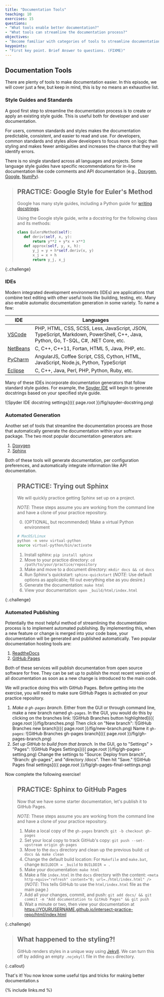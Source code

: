 ```yaml
---
title: "Documentation Tools"
teaching: 10
exercises: 15
questions:
- "What tools enable better documentation?"
- "What tools can streamline the documentation process?"
objectives:
- "Become familiar with categories of tools to streamline documentation processes."
keypoints:
- "First key point. Brief Answer to questions. (FIXME)"
---
```


## Documentation Tools

There are plenty of tools to make documentation easier. In this episode,
we will cover just a few, but keep in mind, this is by no means an
exhaustive list.

### Style Guides and Standards

A good first step to streamline the documentation process is to create
or apply an existing style guide. This is useful both for developer
and user documentation.

For users, common standards and styles makes
the documentation predictable, consistent, and easier to read and use.
For developers, common standards and styles allow developers to focus more
on logic than styling and makes fewer ambiguities and increases the chance
that they will identify errors.

There is no single standard across all languages and projects. Some language
style guides have specific recommendations for in-line documentation like code comments and API documentation
(e.g., [Doxygen](https://www.doxygen.nl/), [Google](https://google.github.io/styleguide/),
[NumPy](https://numpydoc.readthedocs.io/en/latest/format.html#docstring-standard)).

> ## PRACTICE: Google Style for Euler's Method
>
> Google has many style guides, including a Python guide for [writing docstrings](https://google.github.io/styleguide/pyguide.html#38-comments-and-docstrings).
>
> Using the Google style guide, write a docstring for the following class and its methods:
>
> ```python
> class EulersMethod(self):
>    def deriv(self, x, y):
>        return y**2 + y*x + x**3
>    def approx(self, y, x, h):
>        y_j = y + h*self.deriv(x, y)
>        x_j = x + h
>        return y_j, x_j
> ```
>
{:.challenge}


### IDEs

Modern integrated development environments (IDEs) are applications that
combine text editing with other useful tools like building, testing, etc. Many
also enable automatic documentation generation in some variety. To name a few:

| IDE | Languages |
| --- | --------- |
| [VSCode](https://code.visualstudio.com/) |  PHP, HTML, CSS, SCSS, Less, JavaScript, JSON, TypeScript, Markdown, PowerShell, C++, Java, Python, Go, T-SQL, C#, .NET Core, etc. |
| [NetBeans](https://netbeans.apache.org/) | C, C++, C++11, Fortan, HTML 5, Java, PHP, etc. |
| [PyCharm](https://www.jetbrains.com/pycharm/) | AngularJS, Coffee Script, CSS, Cython, HTML, JavaScript, Node.js, Python, TypeScript |
| [Eclipse](https://www.eclipse.org/ide/) | C, C++, Java, Perl, PHP, Python, Ruby, etc. |

Many of these IDEs incorporate documentation generators that follow standard
style guides. For example, the [Spyder IDE](https://www.spyder-ide.org/) will
begin to generate docstrings based on your specified style guide.

![Spyder IDE docstring settings]({{ page.root }}/fig/spyder-docstring.png)

### Automated Generation

Another set of tools that streamline the documentation process are those that
automatically generate the documentation within your software package. The two
most popular documentation generators are:

1. [Doxygen](https://www.doxygen.nl/)
1. [Sphinx](https://www.sphinx-doc.org/en/master/)

Both of these tools will generate documentation, per configuration preferences,
and automatically integrate information like API documentation.

> ## PRACTICE: Trying out Sphinx
>
> We will quickly practice getting Sphinx set up on a project.
>
> _NOTE_: These steps assume you are working from the command line and
> have a clone of your practice repository.
>
> 0. (OPTIONAL, but recommended) Make a virtual Python environment
> ```bash
> # MacOS/Linux
> python -m venv virtual-python
> source virtual-python/bin/activate
> ```
> 1. Install sphinx: `pip install sphinx`
> 2. Move to your practice directory: `cd /path/to/your/practice/repository`
> 3. Make and move to a document directory: `mkdir docs && cd docs`
> 4. Run Sphinx's quickstart: `sphinx-quickstart`
>    (_NOTE_: Use default options as applicable; fill out everything else as you desire.)
> 5. Generate the documentation: `make html`
> 6. View your documentation: `open _build/html/index.html`
>
{:.challenge}

### Automated Publishing

Potentially the most helpful method of streamlining the documentation process
is to implement automated publishing. By implementing this, when a new feature
or change is merged into your code base, your documentation will be generated
and published automatically. Two popular documentation hosting tools are:

1. [ReadtheDocs](https://readthedocs.org/)
1. [GitHub Pages](https://pages.github.com/)

Both of these services will publish documentation from open source software
for free. They can be set up to publish the most recent version of all
documentation as soon as a new change is introduced to the main code.

We will practice doing this with GitHub Pages. Before getting into the
exercise, you will need to make sure GitHub Pages is activated on your
practice repository.

1. _Make a `gh-pages` branch_.
   Either from the GUI or through command line, make a new branch named `gh-pages`.
   In the GUI, you would do this by clicking on the branches link:
   ![GitHub Branches button highlighted]({{ page.root }}/fig/branches.png)
   Then click on "New branch":
   ![GitHub Branches new branch]({{ page.root }}/fig/new-branch.png)
   Name it `gh-pages`:
   ![GitHub Branches gh-pages branch]({{ page.root }}/fig/gh-pages-branch.png)
2. _Set up GitHub to build from that branch_.
   In the GUI, go to "Settings" > "Pages":
   ![GitHub Pages Settings]({{ page.root }}/fig/gh-pages-setting.png)
   Change the settings to "Source: Deploy from branch", "Branch: gh-pages", and
   "directory /docs". Then hit "Save."
   ![GitHub Pages final settings]({{ page.root }}/fig/gh-pages-final-settings.png)

Now complete the following exercise!

> ## PRACTICE: Sphinx to GitHub Pages
>
> Now that we have some starter documentation, let's publish it to
> GitHub Pages.
>
> _NOTE_: These steps assume you are working from the command line and
> have a clone of your practice repository.
>
> 1. Make a local copy of the `gh-pages` branch: `git -b checkout gh-pages`
> 2. Set your local copy to track GitHub's copy: `git push --set-upstream origin gh-pages`
> 3. Move to the `docs` directory and clean up the previous build: `cd docs && make clean`
> 4. Change the default build location: For `Makefile` and `make.bat`, change `BUILDDIR = _build` to `BUILDDIR = .`
> 5. Make your documentation: `make html`
> 6. Make a file `index.html` in the `docs` directory with the content:
> `<meta http-equiv="refresh" content="0; url=./html/index.html" />` (_NOTE_: This tells GitHub to use the `html/index.html` file as the main page.)
> 7. Add all your changes, commit, and push: `git add docs/ && git commit -m "Add documentation to GitHub Pages" && git push`
> 8. Wait a minute or two, then view your documentation at https://YOURUSERNAME.github.io/intersect-practice-repo/html/index.html
>
{:.challenge}

> ## What happened to the styling?!
> GitHub renders styles in a unique way using [Jekyll](https://jekyllrb.com/). We can turn this
> off by adding an empty `.nojekyll` file in the `docs` directory.
>
{:.callout}

That's it! You now know some useful tips and tricks for making better documentation.s

{% include links.md %}

